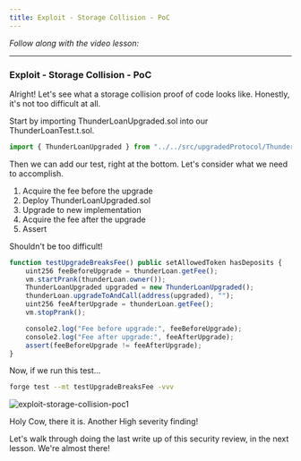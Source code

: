 ```yaml
---
title: Exploit - Storage Collision - PoC
---
```


_Follow along with the video lesson:_

---

### Exploit - Storage Collision - PoC

Alright! Let's see what a storage collision proof of code looks like. Honestly, it's not too difficult at all.

Start by importing ThunderLoanUpgraded.sol into our ThunderLoanTest.t.sol.

```js
import { ThunderLoanUpgraded } from "../../src/upgradedProtocol/ThunderLoanUpgraded.sol";
```

Then we can add our test, right at the bottom. Let's consider what we need to accomplish.

1. Acquire the fee before the upgrade
2. Deploy ThunderLoanUpgraded.sol
3. Upgrade to new implementation
4. Acquire the fee after the upgrade
5. Assert

Shouldn't be too difficult!

```js
function testUpgradeBreaksFee() public setAllowedToken hasDeposits {
    uint256 feeBeforeUpgrade = thunderLoan.getFee();
    vm.startPrank(thunderLoan.owner());
    ThunderLoanUpgraded upgraded = new ThunderLoanUpgraded();
    thunderLoan.upgradeToAndCall(address(upgraded), "");
    uint256 feeAfterUpgrade = thunderLoan.getFee();
    vm.stopPrank();

    console2.log("Fee before upgrade:", feeBeforeUpgrade);
    console2.log("Fee after upgrade:", feeAfterUpgrade);
    assert(feeBeforeUpgrade != feeAfterUpgrade);
}
```

Now, if we run this test...

```bash
forge test --mt testUpgradeBreaksFee -vvv
```

![exploit-storage-collision-poc1](/security-section-6/46-exploit-storage-collision-poc/exploit-storage-collision-poc1.png)

Holy Cow, there it is. Another High severity finding!

Let's walk through doing the last write up of this security review, in the next lesson. We're almost there!
